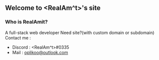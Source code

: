 ## Welcome to <RealAm^t>'s site

### Who is RealAmit?

A full-stack web developer
Need site?(with custom domain or subdomain)
Contact me :
- Discord : <RealAm^t>#0335
- Mail : oplikoo@outlook.com
